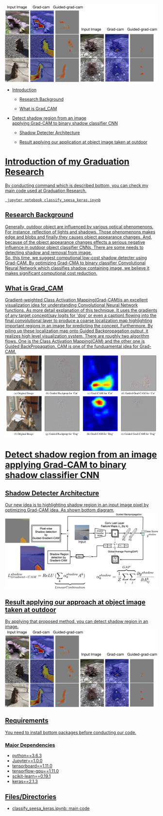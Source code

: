 <html>
  <body>
    <div>
      <img alt="er" src="https://github.com/Eljefemasao/Graduation_Research/blob/development/images_for_readme/gradcam.png" >
      </div>
<div>    
    <ul>
      <li><p><a href="#introduction">Introduction</a></p></li>
      <ul>
      <li><p><a href="#Research Background">Research Background</a><p></li>
      <li><p><a href="#What is Grad_CAM">What is Grad_CAM</p></li>
      </ul>
      <li><p><a href="#detect">Detect shadow region from an image <br> applying Grad-CAM to binary shadow classifier CNN</a></p></li>
      <ul>
	<li><p><a href="#Shadow Detecter Architecture">Shadow Detecter Architecture</a></p></li>
	<li><p><a href="#Result applying our approach">Result applying our application at object image taken at outdoor</a></p></li>
	</ul>
    </ul>
    </div>
  <h1><a href="#introduction">Introduction of my Graduation Research</h1>
By conducting command which is described bottom, you can check my main code used at Graduation Research.
  
<div>

 ```
  jupyter notebook classify_seesa_keras.ipynb
 ```
</div>

<h2>Research Background</h2>
<div>
<p>Generally, outdoor object are influenced by various optical phenomenons.
For instance, reflection of lights and shadows.
Those phenomenons makes edge and blobs and finally,they causes object appearance changes.
And, because of the object appearance changes effects a serious negative influence in outdoor object classifier CNNs,
      There are some needs to detecting shadow and removal from image.<br>
      So, this time, we suggest computional low-cost shadow detecter using Grad-CAM.
      By optimizing Grad-CMA to binary classifier Convolutional Neural Network which classifies shadow containing image, we believe it makes significant computional cost reduction. 
</p>
</div>

<h2>What is Grad_CAM</h2>
<div>
 Gradient-weighted Class Activation Mapping(Grad-CAM)is an excellent visualization idea for understanding Convolutional Neural Network functions. As more detail explanation of this technique, It uses the gradients of any target concept(say logits for 'dog' or even a caption),flowing into the final convolutional layer to produce a coarse localization map highlighting important regions in an image for predicting the concept.
Furthermore, By piling up these localization map onto Guided Backpropagation output, it realizes high level visualization system.
  There are roughly two algorithm flows. One is the Class Activation Mapping(CAM) and the other one is Guided BackPropagation.
 CAM is one of the funduamental idea for Grad-CAM.
 <div>
 <img alt="er" src="https://github.com/Eljefemasao/Graduation_Research/blob/development/images_for_readme/gradcam_paper.png">  
 </div>
</div>
<h1>Detect shadow region from an image <br> applying Grad-CAM to binary shadow classifier CNN</h1>
<h2>Shadow Detecter Architecture</h2>

<div>
  Our new idea is to highlighting shadow region in an input image pixel by optimizing Grad-CAM idea.
  As shown bottom diagram,
</div>
<div>  
<img alt="er" src="https://github.com/Eljefemasao/Graduation_Research/blob/development/images_for_readme/binary.png" >
</div>


<h2>Result applying our approach at object image taken at outdoor</h2>
By applying that proposed method, you can detect shadow region in an image.
<div>
<img alt="er" src="https://github.com/Eljefemasao/Graduation_Research/blob/development/images_for_readme/gradcam.png" >
</div>

<h2>Requirements</h2>
You need to install bottom packages before conducting our code.
<h3>Major Dependencies</h3>
<ul>
<li>python==3.6.3</li>
<li>Jupyter==1.0.0</li>
<li>tensorboard==1.11.0</li>
<li>tensorflow-gpu==1.11.0</li>
<li>scikit-learn==0.19.1</li>
<li>keras==2.1.3</li>

</ul>
<h2>Files/Directories</h2>
<ul>
<li>classify_seesa_keras.ipynb: main code</li>
</ul>

</body>
</html>
